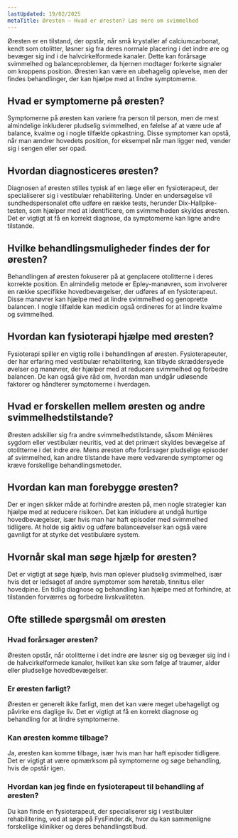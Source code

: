```yaml
---
lastUpdated: 19/02/2025
metaTitle: Øresten – Hvad er øresten? Læs mere om svimmelhed
---
```


Øresten er en tilstand, der opstår, når små krystaller af calciumcarbonat, kendt som otolitter, løsner sig fra deres normale placering i det indre øre og bevæger sig ind i de halvcirkelformede kanaler. Dette kan forårsage svimmelhed og balanceproblemer, da hjernen modtager forkerte signaler om kroppens position. Øresten kan være en ubehagelig oplevelse, men der findes behandlinger, der kan hjælpe med at lindre symptomerne.

## Hvad er symptomerne på øresten?

Symptomerne på øresten kan variere fra person til person, men de mest almindelige inkluderer pludselig svimmelhed, en følelse af at være ude af balance, kvalme og i nogle tilfælde opkastning. Disse symptomer kan opstå, når man ændrer hovedets position, for eksempel når man ligger ned, vender sig i sengen eller ser opad.

## Hvordan diagnosticeres øresten?

Diagnosen af øresten stilles typisk af en læge eller en fysioterapeut, der specialiserer sig i vestibulær rehabilitering. Under en undersøgelse vil sundhedspersonalet ofte udføre en række tests, herunder Dix-Hallpike-testen, som hjælper med at identificere, om svimmelheden skyldes øresten. Det er vigtigt at få en korrekt diagnose, da symptomerne kan ligne andre tilstande.

## Hvilke behandlingsmuligheder findes der for øresten?

Behandlingen af øresten fokuserer på at genplacere otolitterne i deres korrekte position. En almindelig metode er Epley-manøvren, som involverer en række specifikke hovedbevægelser, der udføres af en fysioterapeut. Disse manøvrer kan hjælpe med at lindre svimmelhed og genoprette balancen. I nogle tilfælde kan medicin også ordineres for at lindre kvalme og svimmelhed.

## Hvordan kan fysioterapi hjælpe med øresten?

Fysioterapi spiller en vigtig rolle i behandlingen af øresten. Fysioterapeuter, der har erfaring med vestibulær rehabilitering, kan tilbyde skræddersyede øvelser og manøvrer, der hjælper med at reducere svimmelhed og forbedre balancen. De kan også give råd om, hvordan man undgår udløsende faktorer og håndterer symptomerne i hverdagen.

## Hvad er forskellen mellem øresten og andre svimmelhedstilstande?

Øresten adskiller sig fra andre svimmelhedstilstande, såsom Ménières sygdom eller vestibulær neuritis, ved at det primært skyldes bevægelse af otolitterne i det indre øre. Mens øresten ofte forårsager pludselige episoder af svimmelhed, kan andre tilstande have mere vedvarende symptomer og kræve forskellige behandlingsmetoder.

## Hvordan kan man forebygge øresten?

Der er ingen sikker måde at forhindre øresten på, men nogle strategier kan hjælpe med at reducere risikoen. Det kan inkludere at undgå hurtige hovedbevægelser, især hvis man har haft episoder med svimmelhed tidligere. At holde sig aktiv og udføre balanceøvelser kan også være gavnligt for at styrke det vestibulære system.

## Hvornår skal man søge hjælp for øresten?

Det er vigtigt at søge hjælp, hvis man oplever pludselig svimmelhed, især hvis det er ledsaget af andre symptomer som høretab, tinnitus eller hovedpine. En tidlig diagnose og behandling kan hjælpe med at forhindre, at tilstanden forværres og forbedre livskvaliteten.

## Ofte stillede spørgsmål om øresten

### Hvad forårsager øresten?

Øresten opstår, når otolitterne i det indre øre løsner sig og bevæger sig ind i de halvcirkelformede kanaler, hvilket kan ske som følge af traumer, alder eller pludselige hovedbevægelser.

### Er øresten farligt?

Øresten er generelt ikke farligt, men det kan være meget ubehageligt og påvirke ens daglige liv. Det er vigtigt at få en korrekt diagnose og behandling for at lindre symptomerne.

### Kan øresten komme tilbage?

Ja, øresten kan komme tilbage, især hvis man har haft episoder tidligere. Det er vigtigt at være opmærksom på symptomerne og søge behandling, hvis de opstår igen.

### Hvordan kan jeg finde en fysioterapeut til behandling af øresten?

Du kan finde en fysioterapeut, der specialiserer sig i vestibulær rehabilitering, ved at søge på FysFinder.dk, hvor du kan sammenligne forskellige klinikker og deres behandlingstilbud.
